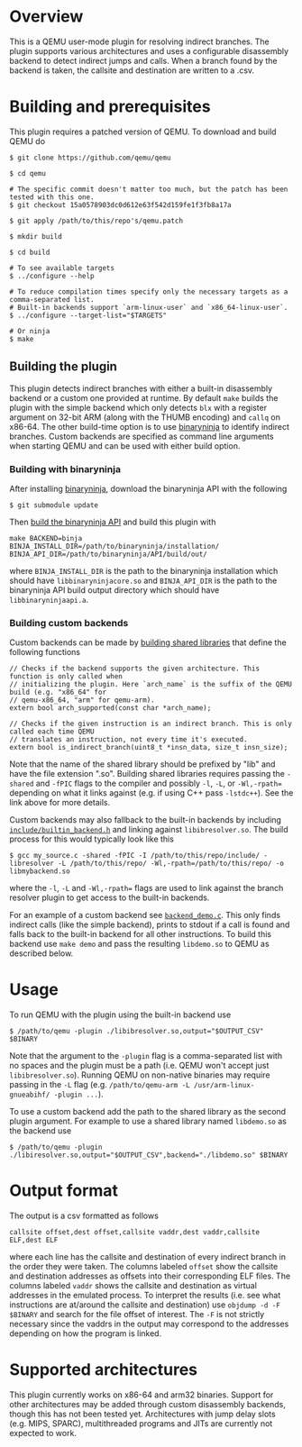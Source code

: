 # Overview

This is a QEMU user-mode plugin for resolving indirect branches. The plugin supports various architectures and uses a configurable disassembly backend to detect indirect jumps and calls. When a branch found by the backend is taken, the callsite and destination are written to a .csv.

# Building and prerequisites

This plugin requires a patched version of QEMU. To download and build QEMU do

```
$ git clone https://github.com/qemu/qemu

$ cd qemu

# The specific commit doesn't matter too much, but the patch has been tested with this one.
$ git checkout 15a0578903dc0d612e63f542d159fe1f3fb8a17a

$ git apply /path/to/this/repo's/qemu.patch

$ mkdir build

$ cd build

# To see available targets
$ ../configure --help

# To reduce compilation times specify only the necessary targets as a comma-separated list.
# Built-in backends support `arm-linux-user` and `x86_64-linux-user`.
$ ../configure --target-list="$TARGETS"

# Or ninja
$ make
```

## Building the plugin

This plugin detects indirect branches with either a built-in disassembly backend or a custom one provided at runtime. By default `make` builds the plugin with the simple backend which only detects `blx` with a register argument on 32-bit ARM (along with the THUMB encoding) and `callq` on x86-64. The other build-time option is to use [binaryninja](https://binary.ninja/) to identify indirect branches. Custom backends are specified as command line arguments when starting QEMU and can be used with either build option.

### Building with binaryninja

After installing [binaryninja](https://docs.binary.ninja/getting-started.html), download the binaryninja API with the following

```
$ git submodule update
```

Then [build the binaryninja API](https://github.com/Vector35/binaryninja-api#build-instructions) and build this plugin with

```
make BACKEND=binja BINJA_INSTALL_DIR=/path/to/binaryninja/installation/ BINJA_API_DIR=/path/to/binaryninja/API/build/out/
```

where `BINJA_INSTALL_DIR` is the path to the binaryninja installation which should have `libbinaryninjacore.so` and `BINJA_API_DIR` is the path to the binaryninja API build output directory which should have `libbinaryninjaapi.a`.

### Building custom backends

Custom backends can be made by [building shared libraries](https://tldp.org/HOWTO/Program-Library-HOWTO/shared-libraries.html#AEN95) that define the following functions
```
// Checks if the backend supports the given architecture. This function is only called when
// initializing the plugin. Here `arch_name` is the suffix of the QEMU build (e.g. "x86_64" for
// qemu-x86_64, "arm" for qemu-arm).
extern bool arch_supported(const char *arch_name);

// Checks if the given instruction is an indirect branch. This is only called each time QEMU
// translates an instruction, not every time it's executed.
extern bool is_indirect_branch(uint8_t *insn_data, size_t insn_size);
```

Note that the name of the shared library should be prefixed by "lib" and have the file extension ".so". Building shared libraries requires passing the `-shared` and `-fPIC` flags to the compiler and possibly `-l`, `-L`, or `-Wl,-rpath=` depending on what it links against (e.g. if using C++ pass `-lstdc++`). See the link above for more details.

Custom backends may also fallback to the built-in backends by including [`include/builtin_backend.h`](include/builtin_backend.h) and linking against `libibresolver.so`. The build process for this would typically look like this
```
$ gcc my_source.c -shared -fPIC -I /path/to/this/repo/include/ -libresolver -L /path/to/this/repo/ -Wl,-rpath=/path/to/this/repo/ -o libmybackend.so
```

where the `-l`, `-L` and `-Wl,-rpath=` flags are used to link against the branch resolver plugin to get access to the built-in backends.

For an example of a custom backend see [`backend_demo.c`](backend_demo.c). This only finds indirect calls (like the simple backend), prints to stdout if a call is found and falls back to the built-in backend for all other instructions. To build this backend use `make demo` and pass the resulting `libdemo.so` to QEMU as described below.

# Usage

To run QEMU with the plugin using the built-in backend use

```
$ /path/to/qemu -plugin ./libibresolver.so,output="$OUTPUT_CSV" $BINARY
```

Note that the argument to the `-plugin` flag is a comma-separated list with no spaces and the plugin must be a path (i.e. QEMU won't accept just `libibresolver.so`). Running QEMU on non-native binaries may require passing in the `-L` flag (e.g. `/path/to/qemu-arm -L /usr/arm-linux-gnueabihf/ -plugin ...`).

To use a custom backend add the path to the shared library as the second plugin argument. For example to use a shared library named `libdemo.so` as the backend use
```
$ /path/to/qemu -plugin ./libiresolver.so,output="$OUTPUT_CSV",backend="./libdemo.so" $BINARY
```

# Output format

The output is a csv formatted as follows
```
callsite offset,dest offset,callsite vaddr,dest vaddr,callsite ELF,dest ELF
```

where each line has the callsite and destination of every indirect branch in the order they were taken. The columns labeled `offset` show the callsite and destination addresses as offsets into their corresponding ELF files. The columns labeled `vaddr` shows the callsite and destination as virtual addresses in the emulated process. To interpret the results (i.e. see what instructions are at/around the callsite and destination) use `objdump -d -F $BINARY` and search for the file offset of interest. The `-F` is not strictly necessary since the vaddrs in the output may correspond to the addresses depending on how the program is linked.

# Supported architectures

This plugin currently works on x86-64 and arm32 binaries. Support for other architectures may be added through custom disassembly backends, though this has not been tested yet. Architectures with jump delay slots (e.g. MIPS, SPARC), multithreaded programs and JITs are currently not expected to work.
